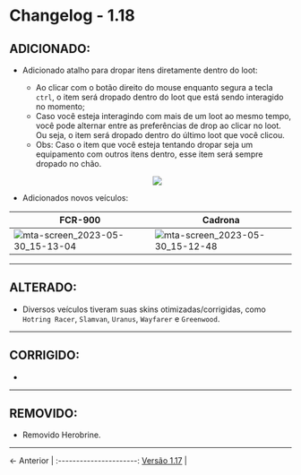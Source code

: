 # Changelog - 1.18

## **ADICIONADO**:
- Adicionado atalho para dropar itens diretamente dentro do loot:
  - Ao clicar com o botão direito do mouse enquanto segura a tecla `ctrl`, o item será dropado dentro do loot que está sendo interagido no momento;
  - Caso você esteja interagindo com mais de um loot ao mesmo tempo, você pode alternar entre as preferências de drop ao clicar no loot. Ou seja, o item será dropado dentro do último loot que você clicou. 
  - Obs: Caso o item que você esteja tentando dropar seja um equipamento com outros itens dentro, esse item será sempre dropado no chão.
  
  <p align="center">
    <img src="https://github.com/StoneAgeMTA/dayz-releases/assets/89032856/c19d714a-a646-4fb7-bc51-79dbb645e8b0" />
  </p>
- Adicionados novos veículos:
  
| FCR-900 | Cadrona |
|------------------|-----------------|
| ![mta-screen_2023-05-30_15-13-04](https://github.com/StoneAgeMTA/dayz-releases/assets/89032856/382e9086-38a3-4694-b6e6-750df9023430)| ![mta-screen_2023-05-30_15-12-48](https://github.com/StoneAgeMTA/dayz-releases/assets/89032856/13fe76be-5948-4dee-93b5-47d2c80a7598)


---

## **ALTERADO**:
- Diversos veículos tiveram suas skins otimizadas/corrigidas, como `Hotring Racer`, `Slamvan`, `Uranus`, `Wayfarer` e `Greenwood`.
---

## **CORRIGIDO**:
- 

---

## **REMOVIDO**:
- Removido Herobrine.

---

← Anterior             | 
:----------------------:
[Versão 1.17](https://stoneagemta.com/releases/dayz/1.17) |
